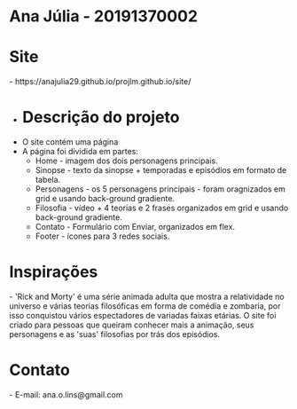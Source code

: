 # Ana Júlia - 20191370002
<h1>Site</h1>
- https://anajulia29.github.io/projlm.github.io/site/

- <h1>Descrição do projeto</h1>
- O site contém uma página
- A página foi dividida em partes:
   - Home - imagem dos dois personagens principais. 
   - Sinopse - texto da sinopse + temporadas e episódios em formato de tabela.
   - Personagens - os 5 personagens principais - foram oragnizados em grid e usando back-ground gradiente. 
   - Filosofia - vídeo + 4 teorias e 2 frases organizados em grid e usando back-ground gradiente.
   - Contato - Formulário com Enviar, organizados em flex.
   - Footer - ícones para 3 redes sociais.
 <h1>Inspirações</h1>
- 'Rick and Morty' é uma série animada adulta que mostra a relatividade no universo e várias teorias filosóficas em forma de comédia e zombaria, por isso conquistou vários espectadores de variadas faixas etárias. O site foi criado para pessoas que queiram conhecer mais a animação, seus personagens e as 'suas' filosofias por trás dos episódios.

 <h1>Contato</h1>
- E-mail: ana.o.lins@gmail.com
